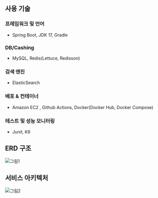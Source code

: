 ## 사용 기술 

### 프레임워크 및 언어
- Spring Boot, JDK 17, Gradle

### DB/Cashing
- MySQL, Redis(Lettuce, Redisson)

### 검색 엔진 
- ElasticSearch

### 배포 & 컨테이너 
- Amazon EC2 , Github Actions, Docker(Docker Hub, Docker Compose)

### 테스트 및 성능 모니터링
- Junit, K6

## ERD 구조
![그림1](https://github.com/leeshinbi/KDT_BE8_Mini-Project/assets/109641586/e78b15f7-36a2-4530-8f86-7649c0d51c7b)


## 서비스 아키텍처
![그림2](https://github.com/leeshinbi/KDT_BE8_Mini-Project/assets/109641586/021eca83-4f5c-4d21-8877-21fdaec490fe)


